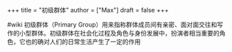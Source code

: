 +++
title = "初级群体"
author = ["Max"]
draft = false
+++

\#wiki
初级群体（Primary Group）用来指称群体成员间有亲密、面对面交往和写作的小型群体。初级群体在社会化过程及角色与身份发展中，扮演者相当重要的角色，它也的确对人们的日常生活产生了一定的作用
